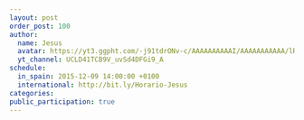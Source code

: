 ```yaml
---
layout: post
order_post: 100
author:
  name: Jesus
  avatar: https://yt3.ggpht.com/-j91tdrONv-c/AAAAAAAAAAI/AAAAAAAAAAA/lR4Dodun4-M/s88-c-k-no/photo.jpg
  yt_channel: UCLD41TCB9V_uvSd4DFGi9_A
schedule:
  in_spain: 2015-12-09 14:00:00 +0100
  international: http://bit.ly/Horario-Jesus
categories:
public_participation: true
---
```

